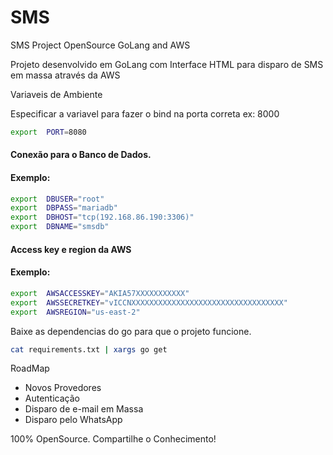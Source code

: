 # SMS
SMS Project OpenSource GoLang and AWS

Projeto desenvolvido em GoLang com Interface HTML para disparo de SMS em massa através da AWS

Variaveis de Ambiente

Especificar a variavel para fazer o bind na porta correta ex: 8000
```sh
export  PORT=8080
```
#### Conexão para o Banco de Dados.
#### Exemplo:
```sh
export	DBUSER="root"
export	DBPASS="mariadb"
export	DBHOST="tcp(192.168.86.190:3306)"
export	DBNAME="smsdb"
```

#### Access key e region da AWS
#### Exemplo:
```sh
export  AWSACCESSKEY="AKIA57XXXXXXXXXXX"
export  AWSSECRETKEY="vICCNXXXXXXXXXXXXXXXXXXXXXXXXXXXXXXXXXX"
export  AWSREGION="us-east-2"
```

Baixe as dependencias do go para que o projeto funcione.

```sh
cat requirements.txt | xargs go get
```


RoadMap

- Novos Provedores
- Autenticação
- Disparo de e-mail em Massa
- Disparo pelo WhatsApp


100% OpenSource.
Compartilhe o Conhecimento!
